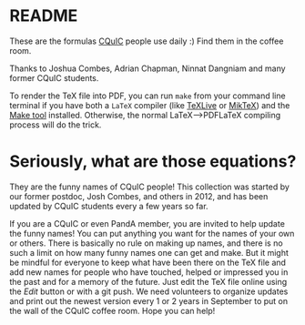 # README
These are the formulas [CQuIC](https://cquic.unm.edu) people use daily :) Find them in the coffee room.

Thanks to Joshua Combes, Adrian Chapman, Ninnat Dangniam and many former CQuIC students.

To render the TeX file into PDF, you can run `make` from your command line terminal if you have both a `LaTeX` compiler (like [TeXLive](https://www.tug.org/texlive/) or [MikTeX](https://miktex.org/)) and the [Make tool](https://www.gnu.org/s/make/) installed. 
Otherwise, the normal LaTeX-->PDFLaTeX compiling process will do the trick. 

# Seriously, what are those equations?
They are the funny names of CQuIC people! 
This collection was started by our former postdoc, Josh Combes, and others in 2012, and has been updated by CQuIC students every a few years so far.

If you are a CQuIC or even PandA member, you are invited to help update the funny names!
You can put anything you want for the names of your own or others.
There is basically no rule on making up names, and there is no such a limit on how many funny names one can get and make. 
But it might be mindful for everyone to keep what have been there on the TeX file and add new names for people who have touched, helped or impressed you in the past and for a memory of the future. 
Just edit the TeX file online using the *Edit* button or with a git push. 
We need volunteers to organize updates and print out the newest version every 1 or 2 years in September to put on the wall of the CQuIC coffee room. 
Hope you can help!
